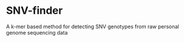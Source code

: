 # SNV-finder
A k-mer based method for detecting SNV genotypes from raw personal genome sequencing data
